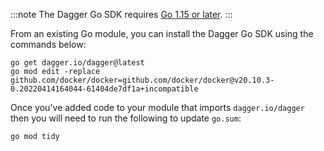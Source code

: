 :::note
The Dagger Go SDK requires [Go 1.15 or later](https://go.dev/doc/install).
:::

From an existing Go module, you can install the Dagger Go SDK using the commands below:

```shell
go get dagger.io/dagger@latest
go mod edit -replace github.com/docker/docker=github.com/docker/docker@v20.10.3-0.20220414164044-61404de7df1a+incompatible
```

Once you've added code to your module that imports `dagger.io/dagger` then you will need to run the following to update `go.sum`:

```shell
go mod tidy
```
